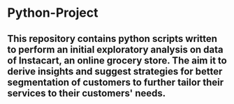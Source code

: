 # Python-Project
## This repository contains python scripts written to perform an initial exploratory analysis on data of Instacart, an online grocery store. The aim it to derive insights and suggest strategies for better segmentation of customers to further tailor their services to their customers' needs. 
